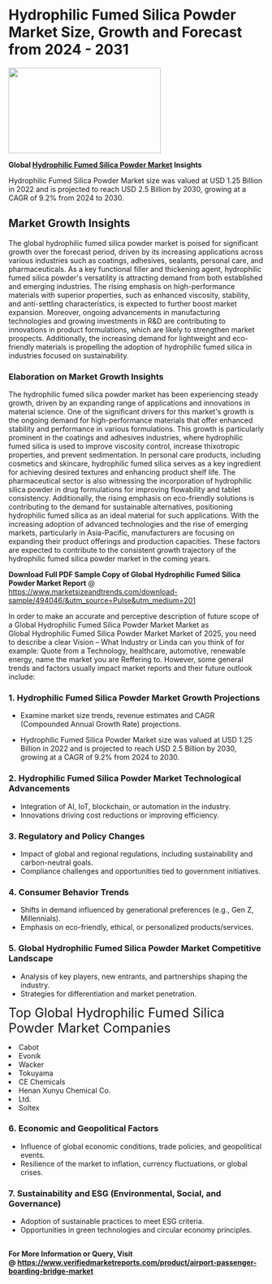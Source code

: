 <H1>Hydrophilic Fumed Silica Powder Market Size, Growth and Forecast from 2024 - 2031</H1><img class="aligncenter size-medium wp-image-584254" src="https://thirdeyenews.in/wp-content/uploads/2024/09/Global-Market-Research-300x168.jpeg" alt="" width="300" height="168" /><p><strong>Global&nbsp;<a href="https://www.marketsizeandtrends.com/download-sample/494046/&amp;utm_source=Pulse&amp;utm_medium=201">Hydrophilic Fumed Silica Powder Market</a> Insights</strong></p><p>Hydrophilic Fumed Silica Powder Market size was valued at USD 1.25 Billion in 2022 and is projected to reach USD 2.5 Billion by 2030, growing at a CAGR of 9.2% from 2024 to 2030.</p><p><h2>Market Growth Insights</h2> The global hydrophilic fumed silica powder market is poised for significant growth over the forecast period, driven by its increasing applications across various industries such as coatings, adhesives, sealants, personal care, and pharmaceuticals. As a key functional filler and thickening agent, hydrophilic fumed silica powder's versatility is attracting demand from both established and emerging industries. The rising emphasis on high-performance materials with superior properties, such as enhanced viscosity, stability, and anti-settling characteristics, is expected to further boost market expansion. Moreover, ongoing advancements in manufacturing technologies and growing investments in R&D are contributing to innovations in product formulations, which are likely to strengthen market prospects. Additionally, the increasing demand for lightweight and eco-friendly materials is propelling the adoption of hydrophilic fumed silica in industries focused on sustainability. <h3>Elaboration on Market Growth Insights</h3> The hydrophilic fumed silica powder market has been experiencing steady growth, driven by an expanding range of applications and innovations in material science. One of the significant drivers for this market's growth is the ongoing demand for high-performance materials that offer enhanced stability and performance in various formulations. This growth is particularly prominent in the coatings and adhesives industries, where hydrophilic fumed silica is used to improve viscosity control, increase thixotropic properties, and prevent sedimentation. In personal care products, including cosmetics and skincare, hydrophilic fumed silica serves as a key ingredient for achieving desired textures and enhancing product shelf life. The pharmaceutical sector is also witnessing the incorporation of hydrophilic silica powder in drug formulations for improving flowability and tablet consistency. Additionally, the rising emphasis on eco-friendly solutions is contributing to the demand for sustainable alternatives, positioning hydrophilic fumed silica as an ideal material for such applications. With the increasing adoption of advanced technologies and the rise of emerging markets, particularly in Asia-Pacific, manufacturers are focusing on expanding their product offerings and production capacities. These factors are expected to contribute to the consistent growth trajectory of the hydrophilic fumed silica powder market in the coming years. </p><p><span class=""><strong>Download Full PDF Sample Copy of Global Hydrophilic Fumed Silica Powder Market Report</strong> @ <a href="https://www.marketsizeandtrends.com/download-sample/494046/&amp;utm_source=Pulse&amp;utm_medium=201" target="_blank">https://www.marketsizeandtrends.com/download-sample/494046/&amp;utm_source=Pulse&amp;utm_medium=201</a></span></p><p>In order to make an accurate and perceptive description of future scope of a Global&nbsp;Hydrophilic Fumed Silica Powder Market Market as Global&nbsp;Hydrophilic Fumed Silica Powder Market Market of 2025, you need to describe a clear Vision &ndash; What Industry or Linda can you think of for example: Quote from a Technology, healthcare, automotive, renewable energy, name the market you are Reffering to. However, some general trends and factors usually impact market reports and their future outlook include:</p><h3>1.&nbsp;<strong>Hydrophilic Fumed Silica Powder Market Growth Projections</strong></h3><ul><li>Examine market size trends, revenue estimates and CAGR (Compounded Annual Growth Rate) projections.</li><li><p>Hydrophilic Fumed Silica Powder Market size was valued at USD 1.25 Billion in 2022 and is projected to reach USD 2.5 Billion by 2030, growing at a CAGR of 9.2% from 2024 to 2030.</p></li></ul><h3>2.&nbsp;<strong>Hydrophilic Fumed Silica Powder Market Technological Advancements</strong></h3><ul><li>Integration of AI, IoT, blockchain, or automation in the industry.</li><li>Innovations driving cost reductions or improving efficiency.</li></ul><h3>3.&nbsp;<strong>Regulatory and Policy Changes</strong></h3><ul><li>Impact of global and regional regulations, including sustainability and carbon-neutral goals.</li><li>Compliance challenges and opportunities tied to government initiatives.</li></ul><h3>4.&nbsp;<strong>Consumer Behavior Trends</strong></h3><ul><li>Shifts in demand influenced by generational preferences (e.g., Gen Z, Millennials).</li><li>Emphasis on eco-friendly, ethical, or personalized products/services.</li></ul><h3>5.&nbsp;<strong>Global Hydrophilic Fumed Silica Powder Market Competitive Landscape</strong></h3><ul><li>Analysis of key players, new entrants, and partnerships shaping the industry.</li><li>Strategies for differentiation and market penetration.</li></ul><p data-pm-slice="1 1 []"><span style="color: inherit; font-family: inherit; font-size: 25px;">Top Global Hydrophilic Fumed Silica Powder Market Companies</span></p><div class="" data-test-id=""><p><li>Cabot</li><li> Evonik</li><li> Wacker</li><li> Tokuyama</li><li> CE Chemicals</li><li> Henan Xunyu Chemical Co.</li><li> Ltd.</li><li> Soltex</li></p></div><h3>6.&nbsp;<strong>Economic and Geopolitical Factors</strong></h3><ul><li>Influence of global economic conditions, trade policies, and geopolitical events.</li><li>Resilience of the market to inflation, currency fluctuations, or global crises.</li></ul><h3>7.&nbsp;<strong>Sustainability and ESG (Environmental, Social, and Governance)</strong></h3><ul><li>Adoption of sustainable practices to meet ESG criteria.</li><li>Opportunities in green technologies and circular economy principles.</li></ul><h2><strong style="font-size: 14px;">For More Information or Query, Visit @&nbsp;</strong><a style="background-color: #ffffff; font-size: 14px;" href="https://www.marketsizeandtrends.com/report/hydrophilic-fumed-silica-powder-market/" target="_blank">https://www.verifiedmarketreports.com/product/airport-passenger-boarding-bridge-market</a></h2>
